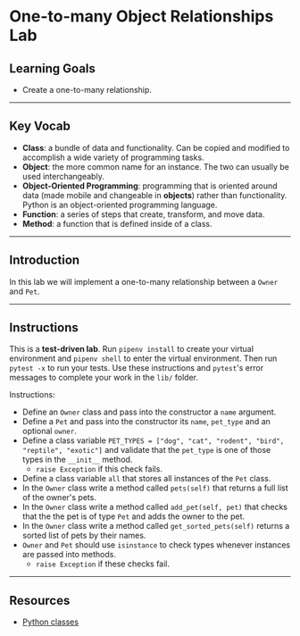  # One-to-many Object Relationships Lab

## Learning Goals

- Create a one-to-many relationship.

---

## Key Vocab

- **Class**: a bundle of data and functionality. Can be copied and modified to
  accomplish a wide variety of programming tasks.
- **Object**: the more common name for an instance. The two can usually be used
  interchangeably.
- **Object-Oriented Programming**: programming that is oriented around data
  (made mobile and changeable in **objects**) rather than functionality. Python
  is an object-oriented programming language.
- **Function**: a series of steps that create, transform, and move data.
- **Method**: a function that is defined inside of a class.

---

## Introduction

In this lab we will implement a one-to-many relationship between a `Owner` and
`Pet`.

---

## Instructions

This is a **test-driven lab**. Run `pipenv install` to create your virtual
environment and `pipenv shell` to enter the virtual environment. Then run
`pytest -x` to run your tests. Use these instructions and `pytest`'s error
messages to complete your work in the `lib/` folder.

Instructions:

- Define an `Owner` class and pass into the constructor a `name` argument.
- Define a `Pet` and pass into the constructor its `name`, `pet_type` and an
  optional `owner`.
- Define a class variable
  `PET_TYPES = ["dog", "cat", "rodent", "bird", "reptile", "exotic"]` and
  validate that the `pet_type` is one of those types in the `__init__` method.
  - `raise Exception` if this check fails.
- Define a class variable `all` that stores all instances of the `Pet` class.
- In the `Owner` class write a method called `pets(self)` that returns a full
  list of the owner's pets.
- In the `Owner` class write a method called `add_pet(self, pet)` that checks
  that the the pet is of type `Pet` and adds the owner to the pet.
- In the `Owner` class write a method called `get_sorted_pets(self)` returns a
  sorted list of pets by their names.
- `Owner` and `Pet` should use `isinstance` to check types whenever instances
  are passed into methods.
  - `raise Exception` if these checks fail.

---

## Resources

- [Python classes](https://docs.python.org/3/tutorial/classes.html)
